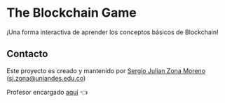 # The Blockchain Game

¡Una forma interactiva de aprender los conceptos básicos de Blockchain!

## Contacto

Este proyecto es creado y mantenido por [Sergio Julian Zona Moreno](https://github.com/SergioZona) (sj.zona@uniandes.edu.co)

Profesor encargado [aquí](https://economia.uniandes.edu.co/alvarez) 👈
